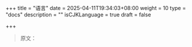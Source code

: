 +++
title = "语言"
date = 2025-04-11T19:34:03+08:00
weight = 10
type = "docs"
description = ""
isCJKLanguage = true
draft = false

+++

> 原文：
